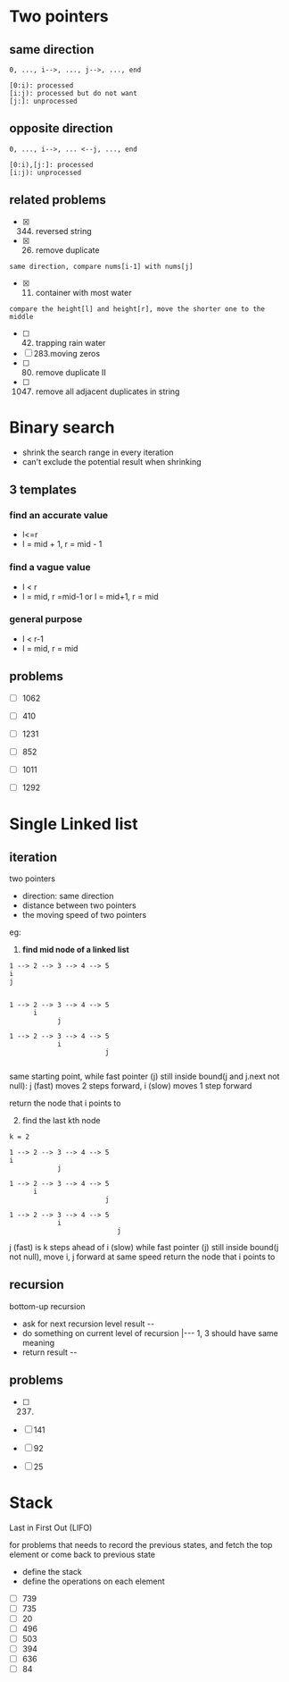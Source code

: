 # Two pointers

## same direction

 ```
 0, ..., i-->, ..., j-->, ..., end
 
[0:i): processed
[i:j): processed but do not want
[j:]: unprocessed

 ```


## opposite direction

```
0, ..., i-->, ... <--j, ..., end

[0:i),[j:]: processed
[i:j): unprocessed

```

## related problems

- [x] 344. reversed string
- [x] 26. remove duplicate
```
same direction, compare nums[i-1] with nums[j]
```
- [x] 11. container with most water
```
compare the height[l] and height[r], move the shorter one to the middle
```
- [ ] 42. trapping rain water
- [ ] 283.moving zeros
- [ ] 80. remove duplicate II
- [ ] 1047. remove all adjacent duplicates in string



# Binary search
+ shrink the search range in every iteration
+ can't exclude the potential result when shrinking


## 3 templates
### find an accurate value
+ l<=r
+ l = mid + 1, r = mid - 1


### find a vague value
+ l < r
+ l = mid, r =mid-1 or l = mid+1, r = mid

### general purpose
+ l < r-1
+ l = mid, r = mid


## problems
- [ ] 1062
- [ ] 410
- [ ] 1231
- [ ] 852
- [ ] 1011
- [ ] 1292






# Single Linked list

## iteration
two pointers
+ direction: same direction
+ distance between two pointers
+ the moving speed of two pointers


eg:
1. **find mid node of a linked list**

```
1 --> 2 --> 3 --> 4 --> 5
i
j


1 --> 2 --> 3 --> 4 --> 5
      i
            j
            
1 --> 2 --> 3 --> 4 --> 5
            i
                        j
                                   
```

same starting point, while fast pointer (j) still inside bound(j and j.next not null):
  j (fast) moves 2 steps forward, i (slow) moves 1 step forward

return the node that i points to



2. find the last kth node

```
k = 2

1 --> 2 --> 3 --> 4 --> 5
i
            j

1 --> 2 --> 3 --> 4 --> 5
      i
                        j
                        
1 --> 2 --> 3 --> 4 --> 5
            i
                           j                        

```
j (fast) is k steps ahead of i (slow)
while fast pointer (j) still inside bound(j not null), move i, j forward at same speed
return the node that i points to


## recursion
bottom-up recursion

+ ask for next recursion level result          --
+ do something on current level of recursion     |--- 1, 3 should have same meaning
+ return result                                --


## problems

- [ ] 237. 
- [ ] 141
- [ ] 92
- [ ] 25


# Stack

Last in First Out (LIFO)

for problems that needs to record the previous states, and fetch the top element or come back to previous state

+ define the stack
+ define the operations on each element



- [ ] 739
- [ ] 735
- [ ] 20
- [ ] 496
- [ ] 503
- [ ] 394
- [ ] 636
- [ ] 84
